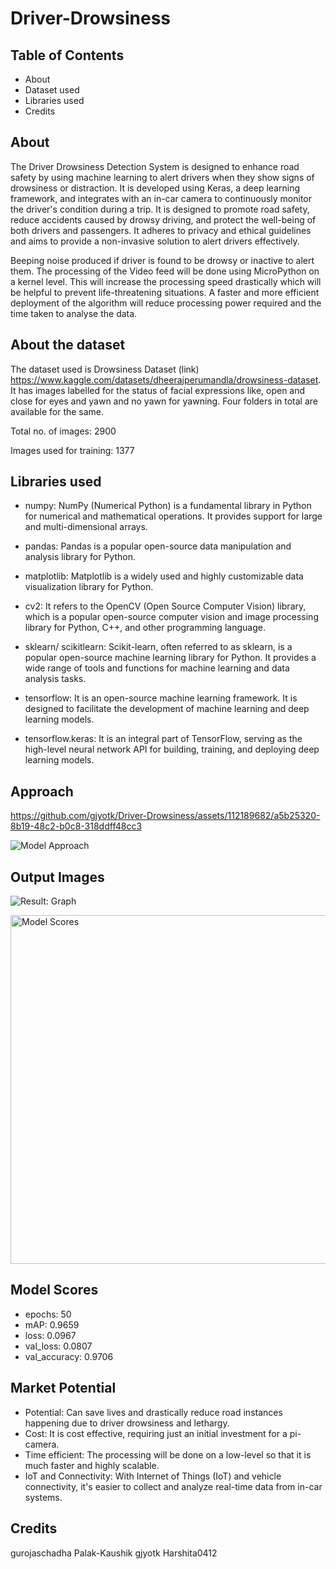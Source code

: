 # Driver-Drowsiness

## Table of Contents

- About
- Dataset used
- Libraries used
- Credits



## About

The Driver Drowsiness Detection System is designed to enhance road safety by using machine learning to alert drivers when they show signs of drowsiness or distraction. It is developed using Keras, a deep learning framework, and integrates with an in-car camera to continuously monitor the driver's condition during a trip. It is designed to promote road safety, reduce accidents caused by drowsy driving, and protect the well-being of both drivers and passengers. It adheres to privacy and ethical guidelines and aims to provide a non-invasive solution to alert drivers effectively.

Beeping noise produced if driver is found to be drowsy or inactive to alert them. The processing of the Video feed will be done using MicroPython on a kernel level. This will increase the processing speed drastically which will be helpful to prevent life-threatening situations. 
A faster and more efficient deployment of the algorithm will reduce processing power required and the time taken to analyse the data.


## About the dataset
The dataset used is Drowsiness Dataset (link) https://www.kaggle.com/datasets/dheerajperumandla/drowsiness-dataset. It has images labelled for the status of facial expressions like, open and close for eyes and yawn and no yawn for yawning. Four folders in total are available for the same.

Total no. of images: 2900

Images used for training: 1377

## Libraries used
- numpy: NumPy (Numerical Python) is a fundamental library in Python for numerical and mathematical operations. It provides support for large and multi-dimensional arrays.

- pandas: Pandas is a popular open-source data manipulation and analysis library for Python.

- matplotlib: Matplotlib is a widely used and highly customizable data visualization library for Python.

- cv2: It refers to the OpenCV (Open Source Computer Vision) library, which is a popular open-source computer vision and image processing library for Python, C++, and other programming language.

- sklearn/ scikitlearn: Scikit-learn, often referred to as sklearn, is a popular open-source machine learning library for Python. It provides a wide range of tools and functions for machine learning and data analysis tasks.

- tensorflow: It is an open-source machine learning framework. It is designed to facilitate the development of machine learning and deep learning models.

- tensorflow.keras: It is an integral part of TensorFlow, serving as the high-level neural network API for building, training, and deploying deep learning models.


## Approach


https://github.com/gjyotk/Driver-Drowsiness/assets/112189682/a5b25320-8b19-48c2-b0c8-318ddff48cc3





![Model Approach](https://github.com/gjyotk/Driver-Drowsiness/assets/112189682/e62bf516-efa6-48b3-8959-8408d475ca0a)




## Output Images


![Result: Graph](https://github.com/gjyotk/Driver-Drowsiness/assets/112189682/41391e3b-f562-49a6-b309-89bc7893c898)

<img width="558" alt="Model Scores" src="https://github.com/gjyotk/Driver-Drowsiness/assets/112189682/4f7a9ec7-2281-409c-a52c-f003bf3a0eb4">

## Model Scores

- epochs: 50
- mAP: 0.9659
- loss: 0.0967
- val_loss: 0.0807
- val_accuracy: 0.9706


## Market Potential
- Potential: Can save lives and drastically reduce road instances happening due to driver drowsiness and lethargy.
- Cost: It is cost effective, requiring just an initial investment for a pi-camera. 
- Time efficient: The processing will be done on a low-level so that it is much faster and highly scalable.
- IoT and Connectivity: With Internet of Things (IoT) and vehicle connectivity, it's easier to collect and analyze real-time data from in-car systems.











## Credits 
gurojaschadha
Palak-Kaushik
gjyotk
Harshita0412 

